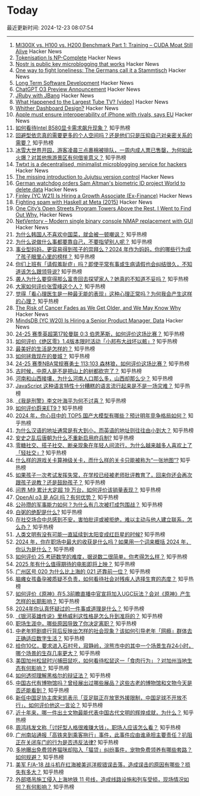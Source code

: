 # Today

最近更新时间: 2024-12-23 08:07:54

--- 
1. [MI300X vs. H100 vs. H200 Benchmark Part 1: Training – CUDA Moat Still Alive](https://semianalysis.com/2024/12/22/mi300x-vs-h100-vs-h200-benchmark-part-1-training/) Hacker News
2. [Tokenisation Is NP-Complete](https://arxiv.org/abs/2412.15210) Hacker News
3. [Nostr is public key microblogging that works](https://github.com/nostr-protocol/nips/blob/master/01.md) Hacker News
4. [One way to fight loneliness: The Germans call it a Stammtisch](https://www.npr.org/2024/12/22/nx-s1-5233033/holidays-loneliness-cure-stammtisch) Hacker News
5. [Long Term Software Development](https://berthub.eu/articles/posts/on-long-term-software-development/) Hacker News
6. [ChatGPT O3 Preview Announcement](https://openai.com/12-days/) Hacker News
7. [JRuby with JBang](https://rockyj-blogs.web.app/2024/12/22/jruby-jbang.html) Hacker News
8. [What Happened to the Largest Tube TV? [video]](https://www.youtube.com/watch?v=JfZxOuc9Qwk) Hacker News
9. [Whither Dashboard Design?](https://surfingcomplexity.blog/2024/12/22/whither-dashboard-design/) Hacker News
10. [Apple must ensure interoperability of iPhone with rivals, says EU](https://www.euronews.com/next/2024/12/19/apple-must-ensure-interoperability-of-iphone-with-rivals-says-european-commission) Hacker News
11. [如何看待Intel B580显卡需求飙升现象？](https://www.zhihu.com/question/7291601713) 知乎热榜
12. [回避型依恋真的需要更多的个人空间吗？还是他们只是压抑自己对亲密关系的需要？](https://www.zhihu.com/question/6683995646) 知乎热榜
13. [冰雪大世界开园，游客凌晨三点裹棉被排队，一周内成人票已售罄，为何如此火爆？对其他旅游景区有何借鉴意义？](https://www.zhihu.com/question/7458533311) 知乎热榜
14. [Twtxt is a decentralised, minimalist microblogging service for hackers](https://twtxt.readthedocs.io/en/latest/index.html) Hacker News
15. [The missing introduction to Jujutsu version control](https://neugierig.org/software/blog/2024/12/jujutsu.html) Hacker News
16. [German watchdog orders Sam Altman's biometric ID project World to delete data](https://www.euronews.com/next/2024/12/19/german-watchdog-orders-sam-altmans-biometric-id-project-world-to-delete-data) Hacker News
17. [Finley (YC W21) Is Hiring a Growth Associate (Ex-Finance)](https://jobs.lever.co/FinleyTechnologies/429dc338-87e8-4ed7-a302-145e18027e24) Hacker News
18. [Fighting spam with Haskell at Meta (2015)](https://engineering.fb.com/2015/06/26/security/fighting-spam-with-haskell/) Hacker News
19. [One City’s Open Streets Program Towers Above the Rest. I Went to Find Out Why.](https://slate.com/business/2024/12/ciclovia-open-streets-bogota-urbanism-success.html) Hacker News
20. [NetVentory – Modern single binary console NMAP replacement with GUI](https://github.com/RamboRogers/netventory) Hacker News
21. [为什么韩国人不喜欢中国菜，就会被一顿嘲讽？](https://www.zhihu.com/question/518777481) 知乎热榜
22. [为什么说做什么事都要靠自己，不要指望别人呢？](https://www.zhihu.com/question/4530817898) 知乎热榜
23. [事业型妈妈，更容易得到孩子的崇拜么？2024 年作为妈妈，你的哪些行为成了孩子眼里心里的榜样？](https://www.zhihu.com/question/6550689519) 知乎热榜
24. [你们上班有「请假羞耻症」吗？即使平常有事或生病请假也会纠结很久，不知道该怎么跟领导说?](https://www.zhihu.com/question/6985455563) 知乎热榜
25. [袭人为什么要穿得那么富贵回去探望家人？她真的不知道不妥吗？](https://www.zhihu.com/question/5538672874) 知乎热榜
26. [大家如何评价张雪峰这个人？](https://www.zhihu.com/question/7072198044) 知乎热榜
27. [觉得「看心理医生是一种最无能的表现」这种心理正常吗？为何我会产生这样的心理？](https://www.zhihu.com/question/7302064431) 知乎热榜
28. [The Risk of Cancer Fades as We Get Older, and We May Know Why](https://www.sciencealert.com/the-risk-of-cancer-fades-as-we-get-older-and-we-may-finally-know-why) Hacker News
29. [MindsDB (YC W20) Is Hiring a Senior Product Manager, Data](https://grnh.se/d5ced53d7us) Hacker News
30. [24-25 赛季英超第17轮曼联 0:3 伯恩茅斯，如何评价这场比赛？](https://www.zhihu.com/question/7568309569) 知乎热榜
31. [如何评价《绝区零》1.4版本限时活动「小邦布大战坏以骸」?](https://www.zhihu.com/question/7389314689) 知乎热榜
32. [最美好的生活是怎样的？](https://www.zhihu.com/question/655891228) 知乎热榜
33. [如何拯救现在的曼城？](https://www.zhihu.com/question/5769506128) 知乎热榜
34. [24-25 赛季NBA常规赛勇士 113:103 森林狼，如何评价这场比赛？](https://www.zhihu.com/question/7520302915) 知乎热榜
35. [古时候，中原人是不是把山上的树都砍完了？](https://www.zhihu.com/question/626980484) 知乎热榜
36. [河南和山西接壤，为什么河南人口那么多，山西却那么少？](https://www.zhihu.com/question/442348773) 知乎热榜
37. [JavaScript 这种语言特性十分糟糕的语言流行起来是不是一场灾难？](https://www.zhihu.com/question/7404908525) 知乎热榜
38. [《我是刑警》李文叶海平为何不讨喜？](https://www.zhihu.com/question/7022308372) 知乎热榜
39. [如何评价蔚来ET9 ?](https://www.zhihu.com/question/7293684330) 知乎热榜
40. [2024 年，你心目中的 TOP5 国产大模型有哪些？预计明年竞争格局如何？](https://www.zhihu.com/question/6738804805) 知乎热榜
41. [为什么汉语的地址通常是有大到小，而英语的地址则往往由小到大？](https://www.zhihu.com/question/6846747017) 知乎热榜
42. [安史之乱后唐朝为什么不重新启用府兵制?](https://www.zhihu.com/question/510621086) 知乎热榜
43. [零糖社交、搭子社交、断亲现象在年轻人间流行，为什么越来越多人喜欢上了「轻社交」?](https://www.zhihu.com/question/6989193579) 知乎热榜
44. [什么样的游戏关卡算神级关卡，而什么样的关卡只能被称为“一张地图”?](https://www.zhihu.com/question/4853321970) 知乎热榜
45. [如果孩子一次考试发挥失常，在学校已经被老师批评教育了，回来你还会再次跟孩子说教？还是鼓励孩子？](https://www.zhihu.com/question/6725576716) 知乎热榜
46. [问界 M9 累计大定超 19 万台，如何评价该销量表现？](https://www.zhihu.com/question/7299744989) 知乎热榜
47. [OpenAI o3 是 AGI 吗？有何优势？](https://www.zhihu.com/question/7452514844) 知乎热榜
48. [公孙瓒的军事能力如何？为什么有几次被打成包围战？](https://www.zhihu.com/question/653282215) 知乎热榜
49. [白粥的绝配是什么?](https://www.zhihu.com/question/6540165802) 知乎热榜
50. [在社交场合中总感到不安，害怕批评或被拒绝，难以主动与他人建立联系，怎么办？](https://www.zhihu.com/question/6924349816) 知乎热榜
51. [人类文明有没有可能一直延续到太阳变成红巨星的时候?](https://www.zhihu.com/question/7351358585) 知乎热榜
52. [2024 年，你在职场中最大的收获是什么吗？如果用一个词来概括 2024 年，你认为是什么？](https://www.zhihu.com/question/7267377033) 知乎热榜
53. [如何评价 25 考研数学的难度，据说数二很简单，你考得怎么样？](https://www.zhihu.com/question/7292252496) 知乎热榜
54. [2025 年有什么值得期待的电影即将上映？](https://www.zhihu.com/question/5975625439) 知乎热榜
55. [广州区号 020 为什么比上海的 021 还靠前一位？](https://www.zhihu.com/question/23982920) 知乎热榜
56. [脑瘫女孩备孕被质疑不负责，如何看待社会对残疾人选择生育的态度？](https://www.zhihu.com/question/7277126624) 知乎热榜
57. [如何评价《原神》在5.3前瞻直播中官宣将加入UGC玩法？会对《原神》产生怎样的长期影响？](https://www.zhihu.com/question/7445490325) 知乎热榜
58. [2024年你认真怀疑过的一件事或道理是什么？](https://www.zhihu.com/question/6563373877) 知乎热榜
59. [《银河英雄传说》里杨威利这性格是怎么升到准将的？](https://www.zhihu.com/question/304653028) 知乎热榜
60. [职场生涯中，哪些原因导致了你决定离职？](https://www.zhihu.com/question/6824586036) 知乎热榜
61. [中老年短剧盛行背后反映出怎样的社会现象？该如何引导老年「网瘾」群体去正确适应数字生活？](https://www.zhihu.com/question/6844316294) 知乎热榜
62. [给你10亿，要求进入石村号，寂静岭，浣熊市中的其中一个场景生存24小时，哪个场景的生存几率更大？](https://www.zhihu.com/question/544226507) 知乎热榜
63. [美国加州松鼠时兴捕田鼠吃，如何看待松鼠这一「食肉行为」？对加州当地生态有何影响？](https://www.zhihu.com/question/7484945233) 知乎热榜
64. [如何透彻理解黑格尔的辩证法？](https://www.zhihu.com/question/3424951904) 知乎热榜
65. [中国古代有博物馆吗？曾经展出过哪些展品？这些古老的博物馆和文物今天是否还能看到？](https://www.zhihu.com/question/7036591881) 知乎热榜
66. [新任中国足协主席宋凯表示「亚足联正在放宽外援限制，中国足球不开放不行」，如何评价他这一言论？](https://www.zhihu.com/question/627757616) 知乎热榜
67. [近十年来，哪一件出土文物最能代表中国古代文明的辉煌成就，为什么？](https://www.zhihu.com/question/5375360729) 知乎热榜
68. [周鸿祎发文称「讨好型人格很难赚大钱」，职场人应该怎么看？](https://www.zhihu.com/question/7400626996) 知乎热榜
69. [广州南站通报「高铁夹到乘客拖行」事件，此事件应由谁承担主要责任？扒阻正在关闭车门的行为是否违反法律?](https://www.zhihu.com/question/7521165567) 知乎热榜
70. [多地曝出免费领养猫咪却陷入「猫贷」纠纷事件，宠物免费领养有哪些套路？如何规避？](https://www.zhihu.com/question/7351993222) 知乎热榜
71. [美军 F/A-18 战斗机在红海被美巡洋舰错误击落，造成误击的原因有哪些？损失有多大？](https://www.zhihu.com/question/7534990063) 知乎热榜
72. [外部塔吊施工侵入上海地铁 11 号线，造成线路设施和列车受损，现场情况如何？有何影响？](https://www.zhihu.com/question/7525391151) 知乎热榜

